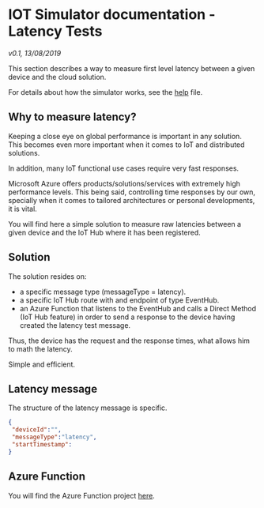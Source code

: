 ﻿# IOT Simulator documentation - Latency Tests
*v0.1, 13/08/2019*

This section describes a way to measure first level latency between a given device and the cloud solution.

For details about how the simulator works, see the [help](Help.md) file.

## Why to measure latency?
Keeping a close eye on global performance is important in any solution.
This becomes even more important when it comes to IoT and distributed solutions.

In addition, many IoT functional use cases require very fast responses.

Microsoft Azure offers products/solutions/services with extremely high performance levels. This being said, controlling time responses by our own, specially when it comes to tailored architectures or personal developments, it is vital.

You will find here a simple solution to measure raw latencies between a given device and the IoT Hub where it has been registered.

## Solution
The solution resides on:
 - a specific message type (messageType = latency).
 - a specific IoT Hub route with and endpoint of type EventHub.
 - an Azure Function that listens to the EventHub and calls a Direct Method (IoT Hub feature) in order to send a response to the device having created the latency test message.

 Thus, the device has the request and the response times, what allows him to math the latency.

 Simple and efficient.

 
## Latency message
The structure of the latency message is specific.

```json
{
 "deviceId":"",
 "messageType":"latency",
 "startTimestamp":
}
```

## Azure Function

You will find the Azure Function project [here](https://github.com/jonmikeli/azureiotdevicesimulator/tree/master/sources/IoT.Simulator2/IoT.Simulator2.AF).

